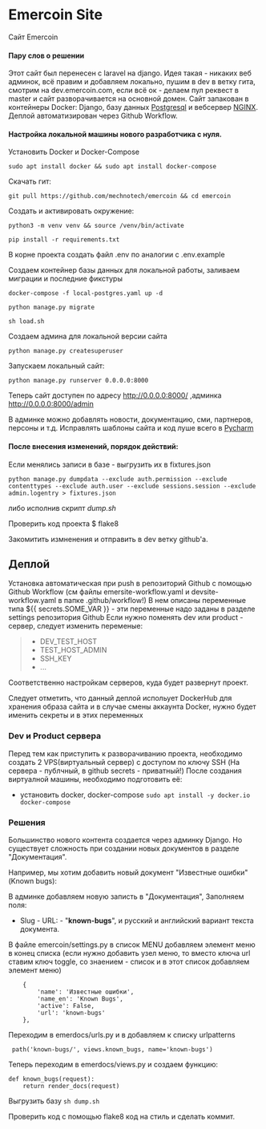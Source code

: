 # Emercoin Site
Сайт Emercoin

#### Пару слов о решении

Этот сайт был перенесен с laravel на django. Идея такая - никаких веб админок, всё правим и добавляем локально, пушим в dev в ветку гита, смотрим на dev.emercoin.com, если всё ок - делаем пул реквест в master и сайт разворачивается на основной домен.
Сайт запакован в контейнеры Docker: Django, базу данных [Postgresql](https://www.postgresql.org) и вебсервер [NGINX](https://nginx.org). Деплой автоматизирован через Github Workflow.

#### Настройка локальной машины нового разработчика с нуля.

Установить Docker и Docker-Compose

`sudo apt install docker && sudo apt install docker-compose`

Скачать гит:

`git pull https://github.com/mechnotech/emercoin && cd emercoin`

Создать и активировать окружение:

`python3 -m venv venv && source /venv/bin/activate`

`pip install -r requirements.txt`

В корне проекта создать файл .env по аналогии с .env.example

Создаем контейнер базы данных для локальной работы, заливаем миграции и последние фикстуры

`docker-compose -f local-postgres.yaml up -d`

`python manage.py migrate`

`sh load.sh`

Создаем админа для локальной версии сайта

`python manage.py createsuperuser`

Запускаем локальный сайт:

`python manage.py runserver 0.0.0.0:8000`

Теперь сайт доступен по адресу  http://0.0.0.0:8000/ ,админка  http://0.0.0.0:8000/admin

В админке можно добавлять новости, документацию, сми, партнеров, персоны и т.д. Исправлять шаблоны сайта и код луше всего в [Pycharm](https://www.jetbrains.com/ru-ru/pycharm/)

#### После внесения изменений, порядок действий:

Если менялись записи в базе - выгрузить их в fixtures.json

`python manage.py dumpdata --exclude auth.permission --exclude contenttypes --exclude auth.user --exclude sessions.session --exclude admin.logentry > fixtures.json`

либо исполнив скрипт *dump.sh*

Проверить код проекта $ flake8

Закомитить измненения и отправить в dev ветку github'a.

## Деплой

Установка автоматическая при push в репозиторий Github с помощью Github Workflow (см файлы emersite-workflow.yaml и devsite-workflow.yaml в папке .github/workflow!)
В нем описаны переменные типа ${{ secrets.SOME_VAR }} - эти переменные надо заданы в разделе settings репозитория Github
Если нужно поменять dev или product - сервер, следует изменить переменые:

>- DEV_TEST_HOST
>- TEST_HOST_ADMIN
>- SSH_KEY
>- ...

Соответственно настройкам серверов, куда будет развернут проект.

Следует отметить, что данный деплой испольует DockerHub для хранения образа сайта и в случае смены аккаунта Docker, нужно будет именить секреты и в этих переменных

### Dev и Product сервера

Перед тем как приступить к разворачиванию проекта, необходимо создать 2 VPS(виртуальный сервер) c доступом по ключу SSH (На сервера - публчный, в github secrets - приватный!)
После создания виртуалной машины, необходимо подготовить её:

- установить docker, docker-compose `sudo apt install -y docker.io docker-compose`

### Решения

Большинство нового контента создается через админку Django. 
Но существует сложность при создании новых документов в разделе "Документация".

Например, мы хотим добавить новый документ "Известные ошибки"(Known bugs):

В админке добавляем новую записть в "Документация", Заполняем поля: 

- Slug - URL: - "**known-bugs**", и русский и английский вариант текста документа.

 В файле emercoin/settings.py в список MENU добавляем элемент меню в конец списка (если нужно добавить узел меню, то вместо ключа url ставим ключ toggle, со знаением - список и в этот список добавляем элемент меню)

```
    {
        'name': 'Известные ошибки',
        'name_en': 'Known Bugs',
        'active': False,
        'url': 'known-bugs'
    },
```

Переходим в emerdocs/urls.py и в добавляем к списку urlpatterns

` path('known-bugs/', views.known_bugs, name='known-bugs')`


Теперь переходим в emerdocs/views.py и создаем функцию:

```
def known_bugs(request):
    return render_docs(request)

```

Выгрузить базу `sh dump.sh`

Проверить код с помощью flake8 код на стиль и сделать коммит.